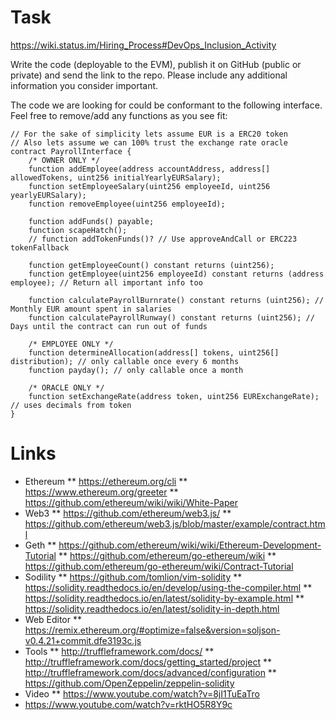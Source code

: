# Task

https://wiki.status.im/Hiring_Process#DevOps_Inclusion_Activity

Write the code (deployable to the EVM), publish it on GitHub (public or private) and send the link to the repo. Please include any additional information you consider important.

The code we are looking for could be conformant to the following interface. Feel free to remove/add any functions as you see fit:

```solidity
// For the sake of simplicity lets assume EUR is a ERC20 token
// Also lets assume we can 100% trust the exchange rate oracle
contract PayrollInterface {
    /* OWNER ONLY */
    function addEmployee(address accountAddress, address[] allowedTokens, uint256 initialYearlyEURSalary);
    function setEmployeeSalary(uint256 employeeId, uint256 yearlyEURSalary);
    function removeEmployee(uint256 employeeId);

    function addFunds() payable;
    function scapeHatch();
    // function addTokenFunds()? // Use approveAndCall or ERC223 tokenFallback

    function getEmployeeCount() constant returns (uint256);
    function getEmployee(uint256 employeeId) constant returns (address employee); // Return all important info too

    function calculatePayrollBurnrate() constant returns (uint256); // Monthly EUR amount spent in salaries
    function calculatePayrollRunway() constant returns (uint256); // Days until the contract can run out of funds

    /* EMPLOYEE ONLY */
    function determineAllocation(address[] tokens, uint256[] distribution); // only callable once every 6 months
    function payday(); // only callable once a month

    /* ORACLE ONLY */
    function setExchangeRate(address token, uint256 EURExchangeRate); // uses decimals from token
}
```

# Links

* Ethereum
** https://ethereum.org/cli
** https://www.ethereum.org/greeter
** https://github.com/ethereum/wiki/wiki/White-Paper
* Web3
** https://github.com/ethereum/web3.js/
** https://github.com/ethereum/web3.js/blob/master/example/contract.html
* Geth
** https://github.com/ethereum/wiki/wiki/Ethereum-Development-Tutorial
** https://github.com/ethereum/go-ethereum/wiki
** https://github.com/ethereum/go-ethereum/wiki/Contract-Tutorial
* Sodility
** https://github.com/tomlion/vim-solidity
** https://solidity.readthedocs.io/en/develop/using-the-compiler.html
** https://solidity.readthedocs.io/en/latest/solidity-by-example.html
** https://solidity.readthedocs.io/en/latest/solidity-in-depth.html
* Web Editor
** https://remix.ethereum.org/#optimize=false&version=soljson-v0.4.21+commit.dfe3193c.js
* Tools
** http://truffleframework.com/docs/
** http://truffleframework.com/docs/getting_started/project
** http://truffleframework.com/docs/advanced/configuration
** https://github.com/OpenZeppelin/zeppelin-solidity
* Video
** https://www.youtube.com/watch?v=8jI1TuEaTro
* https://www.youtube.com/watch?v=rktHO5R8Y9c
